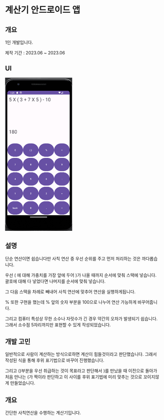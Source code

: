 # 계산기 안드로이드 앱 

## 개요
1인 개발입니다.

제작 기간 : 2023.06 ~ 2023.06

## UI
<img src="https://github.com/seungwoo505/Calculator/blob/main/image.png" height="500"/>

## 설명
단순 연산이면 쉽습니다만 사칙 연산 중 우선 순위를 주고 먼저 처리하는 것은 까다롭습니다.

우선 ( 에 대해 가충치를 가장 앞에 두어 )가 나올 때까지 순서에 맞춰 스택에 넣습니다. 괄호에 대해 다 넣었다면 나머지를 순서에 맞춰 넣습니다.

그 다음 스택을 차례로 빼내어 사칙 연산에 맞추어 연산을 실행하게됩니다.

% 또한 구현을 했는데 % 앞의 숫자 부분을 100으로 나누어 연산 가능하게 바꾸어줍니다.

그리고 컴퓨터 특성상 무한 소수나 자릿수가 긴 경우 약간의 오차가 발생되기 쉽습니다. 그래서 소수점 5자리까지만 표현할 수 있게 작성되었습니다.

## 개발 고민

일반적으로 사람이 계산하는 방식으로하면 계산이 힘들것이라고 판단했습니다. 그래서 작성된 식을 통해 후위 표기법으로 바꾸어 진행했습니다.

그리고 ()부분을 우선 취급하는 것이 목표라고 판단해서 )를 만났을 때 이전으로 돌아가 처음 만나는 (가 짝이라 판단하고 이 사이를 후위 표기법에 미리 맞추는 것으로 꼬이지않게 만들었습니다.

## 개요
간단한 사칙연산을 수행하는 계산기입니다.
